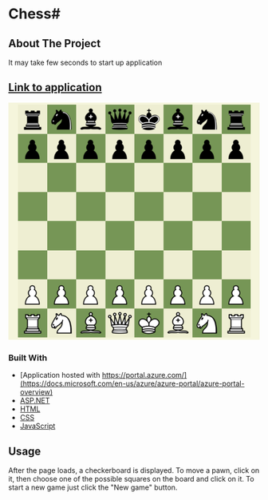 # Chess#

## About The Project
It may take few seconds to start up application
## [Link to application](https://chessgame.azurewebsites.net/)

![image](images/chess.png)


### Built With
* [Application hosted with https://portal.azure.com/](https://docs.microsoft.com/en-us/azure/azure-portal/azure-portal-overview) 
* [ASP.NET](https://dotnet.microsoft.com/apps/aspnet)
* [HTML](https://www.w3.org/html/)
* [CSS](https://www.w3.org/Style/CSS/Overview.en.html)
* [JavaScript](https://developer.mozilla.org/en-US/docs/Web/JavaScript)


## Usage

After the page loads, a checkerboard is displayed. To move a pawn, click on it, then choose one of the possible squares on the board and click on it.
To start a new game just click the "New game" button.
